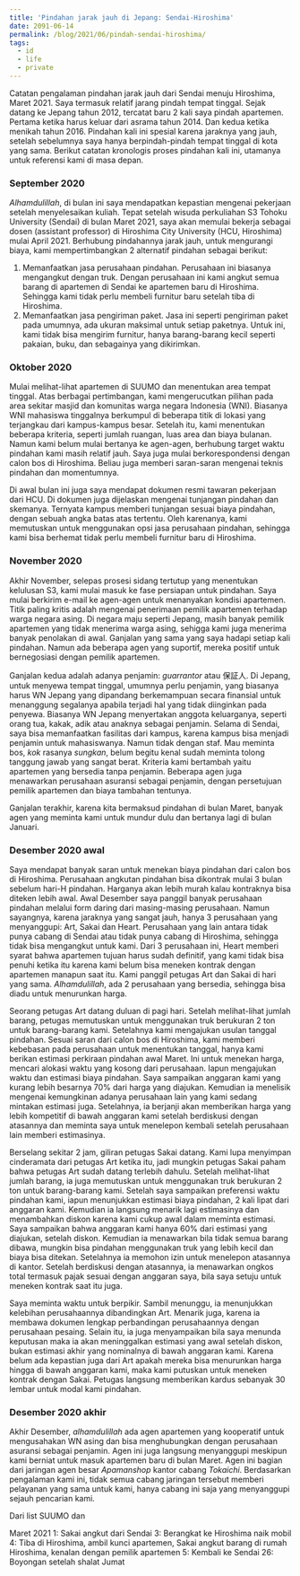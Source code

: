 ```yaml
---
title: 'Pindahan jarak jauh di Jepang: Sendai-Hiroshima'
date: 2091-06-14
permalink: /blog/2021/06/pindah-sendai-hiroshima/
tags:
  - id
  - life
  - private
---
```


Catatan pengalaman pindahan jarak jauh dari Sendai menuju Hiroshima, Maret 2021. Saya termasuk relatif jarang pindah tempat tinggal. Sejak datang ke Jepang tahun 2012, tercatat baru 2 kali saya pindah apartemen. Pertama ketika harus keluar dari asrama tahun 2014. Dan kedua ketika menikah tahun 2016. Pindahan kali ini spesial karena jaraknya yang jauh, setelah sebelumnya saya hanya berpindah-pindah tempat tinggal di kota yang sama. Berikut catatan kronologis proses pindahan kali ini, utamanya untuk referensi kami di masa depan.

### September 2020

_Alhamdulillah_, di bulan ini saya mendapatkan kepastian mengenai pekerjaan setelah menyelesaikan kuliah. Tepat setelah wisuda perkuliahan S3 Tohoku University (Sendai) di bulan Maret 2021, saya akan memulai bekerja sebagai dosen (assistant professor) di Hiroshima City University (HCU, Hiroshima) mulai April 2021. Berhubung pindahannya jarak jauh, untuk mengurangi biaya, kami mempertimbangkan 2 alternatif pindahan sebagai berikut:

1. Memanfaatkan jasa perusahaan pindahan. Perusahaan ini biasanya mengangkut dengan truk. Dengan perusahaan ini kami angkut semua barang di apartemen di Sendai ke apartemen baru di Hiroshima. Sehingga kami tidak perlu membeli furnitur baru setelah tiba di Hiroshima.
2. Memanfaatkan jasa pengiriman paket. Jasa ini seperti pengiriman paket pada umumnya, ada ukuran maksimal untuk setiap paketnya. Untuk ini, kami tidak bisa mengirim furnitur, hanya barang-barang kecil seperti pakaian, buku, dan sebagainya yang dikirimkan.

### Oktober 2020

Mulai melihat-lihat apartemen di SUUMO dan menentukan area tempat tinggal. Atas berbagai pertimbangan, kami mengerucutkan pilihan pada area sekitar masjid dan komunitas warga negara Indonesia (WNI). Biasanya WNI mahasiswa tinggalnya berkumpul di beberapa titik di lokasi yang terjangkau dari kampus-kampus besar. Setelah itu, kami menentukan beberapa kriteria, seperti jumlah ruangan, luas area dan biaya bulanan. Namun kami belum mulai bertanya ke agen-agen, berhubung target waktu pindahan kami masih relatif jauh. Saya juga mulai berkorespondensi dengan calon bos di Hiroshima. Beliau juga memberi saran-saran mengenai teknis pindahan dan momentumnya.

Di awal bulan ini juga saya mendapat dokumen resmi tawaran pekerjaan dari HCU. Di dokumen juga dijelaskan mengenai tunjangan pindahan dan skemanya. Ternyata kampus memberi tunjangan sesuai biaya pindahan, dengan sebuah angka batas atas tertentu. Oleh karenanya, kami memutuskan untuk menggunakan opsi jasa perusahaan pindahan, sehingga kami bisa berhemat tidak perlu membeli furnitur baru di Hiroshima. 

### November 2020

Akhir November, selepas prosesi sidang tertutup yang menentukan kelulusan S3, kami mulai masuk ke fase persiapan untuk pindahan. Saya mulai berkirim e-mail ke agen-agen untuk menanyakan kondisi apartemen. Titik paling kritis adalah mengenai penerimaan pemilik apartemen terhadap warga negara asing. Di negara maju seperti Jepang, masih banyak pemilik apartemen yang tidak menerima warga asing, sehigga kami juga menerima banyak penolakan di awal. Ganjalan yang sama yang saya hadapi setiap kali pindahan. Namun ada beberapa agen yang suportif, mereka positif untuk bernegosiasi dengan pemilik apartemen. 

Ganjalan kedua adalah adanya penjamin: _guarrantor_ atau 保証人. Di Jepang, untuk menyewa tempat tinggal, umumnya perlu penjamin, yang biasanya harus WN Jepang yang dipandang berkemampuan secara finansial untuk menanggung segalanya apabila terjadi hal yang tidak diinginkan pada penyewa. Biasanya WN Jepang menyertakan anggota keluarganya, seperti orang tua, kakak, adik atau anaknya sebagai penjamin. Selama di Sendai, saya bisa memanfaatkan fasilitas dari kampus, karena kampus bisa menjadi penjamin untuk mahasiswanya. Namun tidak dengan staf. Mau meminta bos, _kok_ rasanya _sungkan_, belum begitu kenal sudah meminta tolong tanggung jawab yang sangat berat. Kriteria kami bertambah yaitu apartemen yang bersedia tanpa penjamin. Beberapa agen juga menawarkan perusahaan asuransi sebagai penjamin, dengan persetujuan pemilik apartemen dan biaya tambahan tentunya.

Ganjalan terakhir, karena kita bermaksud pindahan di bulan Maret, banyak agen yang meminta kami untuk mundur dulu dan bertanya lagi di bulan Januari.

### Desember 2020 awal

Saya mendapat banyak saran untuk menekan biaya pindahan dari calon bos di Hiroshima. Perusahaan angkutan pindahan bisa dikontrak mulai 3 bulan sebelum hari-H pindahan. Harganya akan lebih murah kalau kontraknya bisa diteken lebih awal. Awal Desember saya panggil banyak perusahaan pindahan melalui form daring dari masing-masing perusahaan. Namun sayangnya, karena jaraknya yang sangat jauh, hanya 3 perusahaan yang menyanggupi: Art, Sakai dan Heart. Perusahaan yang lain antara tidak punya cabang di Sendai atau tidak punya cabang di Hiroshima, sehingga tidak bisa mengangkut untuk kami. Dari 3 perusahaan ini, Heart memberi syarat bahwa apartemen tujuan harus sudah definitif, yang kami tidak bisa penuhi ketika itu karena kami belum bisa meneken kontrak dengan apartemen manapun saat itu. Kami panggil petugas Art dan Sakai di hari yang sama. _Alhamdulillah_, ada 2 perusahaan yang bersedia, sehingga bisa diadu untuk menurunkan harga. 

Seorang petugas Art datang duluan di pagi hari. Setelah melihat-lihat jumlah barang, petugas memutuskan untuk menggunakan truk berukuran 2 ton untuk barang-barang kami. Setelahnya kami mengajukan usulan tanggal pindahan. Sesuai saran dari calon bos di Hiroshima, kami memberi kebebasan pada perusahaan untuk menentukan tanggal, hanya kami berikan estimasi perkiraan pindahan awal Maret. Ini untuk menekan harga, mencari alokasi waktu yang kosong dari perusahaan. Iapun mengajukan waktu dan estimasi biaya pindahan. Saya sampaikan anggaran kami yang kurang lebih besarnya 70% dari harga yang diajukan. Kemudian ia menelisik mengenai kemungkinan adanya perusahaan lain yang kami sedang mintakan estimasi juga. Setelahnya, ia berjanji akan memberikan harga yang lebih kompetitif di bawah anggaran kami setelah berdiskusi dengan atasannya dan meminta saya untuk menelepon kembali setelah perusahaan lain memberi estimasinya.

Berselang sekitar 2 jam, giliran petugas Sakai datang. Kami lupa menyimpan cinderamata dari petugas Art ketika itu, jadi mungkin petugas Sakai paham bahwa petugas Art sudah datang terlebih dahulu. Setelah melihat-lihat jumlah barang, ia juga memutuskan untuk menggunakan truk berukuran 2 ton untuk barang-barang kami. Setelah saya sampaikan preferensi waktu pindahan kami, iapun menunjukkan estimasi biaya pindahan, 2 kali lipat dari anggaran kami. Kemudian ia langsung menarik lagi estimasinya dan menambahkan diskon karena kami cukup awal dalam meminta estimasi. Saya sampaikan bahwa anggaran kami hanya 60% dari estimasi yang diajukan, setelah diskon. Kemudian ia menawarkan bila tidak semua barang dibawa, mungkin bisa pindahan menggunakan truk yang lebih kecil dan biaya bisa ditekan. Setelahnya ia memohon izin untuk menelepon atasannya di kantor. Setelah berdiskusi dengan atasannya, ia menawarkan ongkos total termasuk pajak sesuai dengan anggaran saya, bila saya setuju untuk meneken kontrak saat itu juga.

Saya meminta waktu untuk berpikir. Sambil menunggu, ia menunjukkan kelebihan perusahaannya dibandingkan Art. Menarik juga, karena ia membawa dokumen lengkap perbandingan perusahaannya dengan perusahaan pesaing. Selain itu, ia juga menyampaikan bila saya menunda keputusan maka ia akan meninggalkan estimasi yang awal setelah diskon, bukan estimasi akhir yang nominalnya di bawah anggaran kami. Karena belum ada kepastian juga dari Art apakah mereka bisa menurunkan harga hingga di bawah anggaran kami, maka kami putuskan untuk meneken kontrak dengan Sakai. Petugas langsung memberikan kardus sebanyak 30 lembar untuk modal kami pindahan.

### Desember 2020 akhir

Akhir Desember, _alhamdulillah_ ada agen apartemen yang kooperatif untuk mengusahakan WN asing dan bisa menghubungkan dengan perusahaan asuransi sebagai penjamin. Agen ini juga langsung menyanggupi meskipun kami berniat untuk masuk apartemen baru di bulan Maret. Agen ini bagian dari jaringan agen besar _Apamanshop_ kantor cabang _Tokaichi_. Berdasarkan pengalaman kami ini, tidak semua cabang jaringan tersebut memberi pelayanan yang sama untuk kami, hanya cabang ini saja yang menyanggupi sejauh pencarian kami.

Dari list SUUMO dan 

Maret 2021
1: Sakai angkut dari Sendai
3: Berangkat ke Hiroshima naik mobil
4: Tiba di Hiroshima, ambil kunci apartemen, Sakai angkut barang di rumah Hiroshima, kenalan dengan pemilik apartemen
5: Kembali ke Sendai
26: Boyongan setelah shalat Jumat
